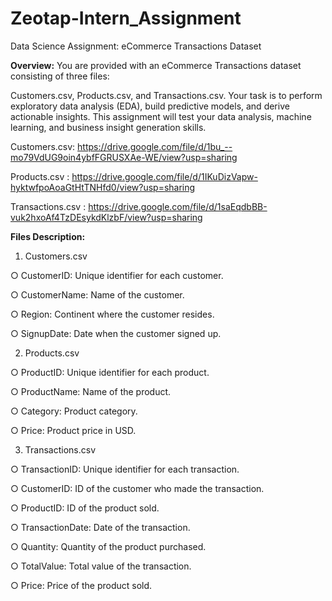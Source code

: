 # Zeotap-Intern_Assignment

Data Science Assignment: eCommerce Transactions Dataset

**Overview:**
You are provided with an eCommerce Transactions dataset consisting of three files:

Customers.csv, Products.csv, and Transactions.csv. Your task is to perform exploratory data analysis (EDA), build predictive models, and derive actionable insights. This
assignment will test your data analysis, machine learning, and business insight generation skills.

Customers.csv:
https://drive.google.com/file/d/1bu_--mo79VdUG9oin4ybfFGRUSXAe-WE/view?usp=sharing

Products.csv :
https://drive.google.com/file/d/1IKuDizVapw-hyktwfpoAoaGtHtTNHfd0/view?usp=sharing

Transactions.csv :
https://drive.google.com/file/d/1saEqdbBB-vuk2hxoAf4TzDEsykdKlzbF/view?usp=sharing

**Files Description:**

1. Customers.csv
   
○ CustomerID: Unique identifier for each customer.

○ CustomerName: Name of the customer.

○ Region: Continent where the customer resides.

○ SignupDate: Date when the customer signed up.

2. Products.csv
   
○ ProductID: Unique identifier for each product.

○ ProductName: Name of the product.

○ Category: Product category.

○ Price: Product price in USD.

3. Transactions.csv
   
○ TransactionID: Unique identifier for each transaction.

○ CustomerID: ID of the customer who made the transaction.

○ ProductID: ID of the product sold.

○ TransactionDate: Date of the transaction.

○ Quantity: Quantity of the product purchased.

○ TotalValue: Total value of the transaction.

○ Price: Price of the product sold.
